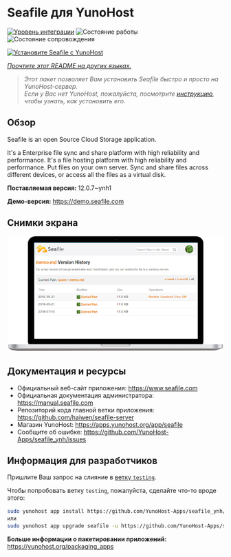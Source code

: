 <!--
Важно: этот README был автоматически сгенерирован <https://github.com/YunoHost/apps/tree/master/tools/readme_generator>
Он НЕ ДОЛЖЕН редактироваться вручную.
-->

# Seafile для YunoHost

[![Уровень интеграции](https://apps.yunohost.org/badge/integration/seafile)](https://ci-apps.yunohost.org/ci/apps/seafile/)
![Состояние работы](https://apps.yunohost.org/badge/state/seafile)
![Состояние сопровождения](https://apps.yunohost.org/badge/maintained/seafile)

[![Установите Seafile с YunoHost](https://install-app.yunohost.org/install-with-yunohost.svg)](https://install-app.yunohost.org/?app=seafile)

*[Прочтите этот README на других языках.](./ALL_README.md)*

> *Этот пакет позволяет Вам установить Seafile быстро и просто на YunoHost-сервер.*  
> *Если у Вас нет YunoHost, пожалуйста, посмотрите [инструкцию](https://yunohost.org/install), чтобы узнать, как установить его.*

## Обзор

Seafile is an open Source Cloud Storage application.

It's a Enterprise file sync and share platform with high reliability and performance. It's a file hosting platform with high reliability and performance. Put files on your own server. Sync and share files across different devices, or access all the files as a virtual disk.


**Поставляемая версия:** 12.0.7~ynh1

**Демо-версия:** <https://demo.seafile.com>

## Снимки экрана

![Снимок экрана Seafile](./doc/screenshots/screenshot.png)

## Документация и ресурсы

- Официальный веб-сайт приложения: <https://www.seafile.com>
- Официальная документация администратора: <https://manual.seafile.com>
- Репозиторий кода главной ветки приложения: <https://github.com/haiwen/seafile-server>
- Магазин YunoHost: <https://apps.yunohost.org/app/seafile>
- Сообщите об ошибке: <https://github.com/YunoHost-Apps/seafile_ynh/issues>

## Информация для разработчиков

Пришлите Ваш запрос на слияние в [ветку `testing`](https://github.com/YunoHost-Apps/seafile_ynh/tree/testing).

Чтобы попробовать ветку `testing`, пожалуйста, сделайте что-то вроде этого:

```bash
sudo yunohost app install https://github.com/YunoHost-Apps/seafile_ynh/tree/testing --debug
или
sudo yunohost app upgrade seafile -u https://github.com/YunoHost-Apps/seafile_ynh/tree/testing --debug
```

**Больше информации о пакетировании приложений:** <https://yunohost.org/packaging_apps>
